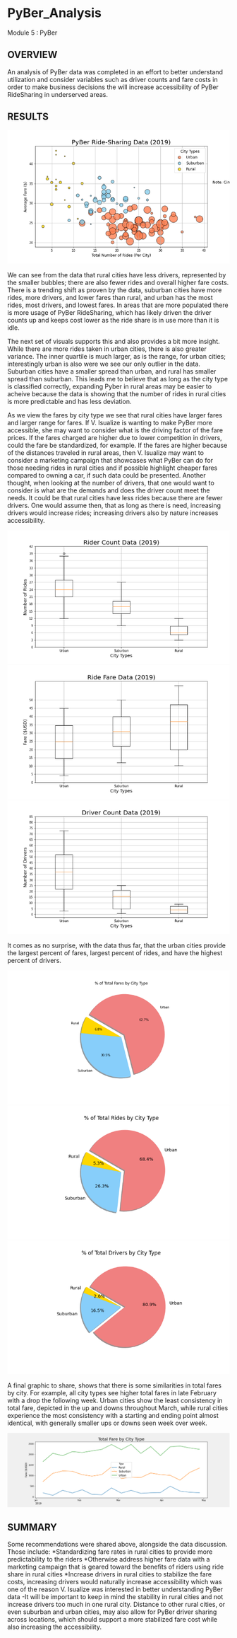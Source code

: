 # PyBer_Analysis
Module 5 : PyBer


## OVERVIEW
An analysis of PyBer data was completed in an effort to better understand utilization and consider variables such as driver counts and fare costs in order to make business decisions the will increase accessibility of PyBer RideSharing in underserved areas. 

## RESULTS

![fig1](https://github.com/RachelRautenberg/PyBer_Analysis/blob/main/analysis/Fig1.png)

We can see from the data that rural cities have less drivers, represented by the smaller bubbles; there are also fewer rides and overall higher fare costs. There is a trending shift as proven by the data, suburban cities have more rides, more drivers, and lower fares than rural, and urban has the most rides, most drivers, and lowest fares.  In areas that are more populated there is more usage of PyBer RideSharing, which has likely driven the driver counts up and keeps cost lower as the ride share is in use more than it is idle. 

The next set of visuals supports this and also provides a bit more insight.  While there are more rides taken in urban cities, there is also greater variance.  The inner quartile is much larger, as is the range, for urban cities; interestingly urban is also were we see our only outlier in the data.  Suburban cities have a smaller spread than urban, and rural has smaller spread than suburban.  This leads me to believe that as long as the city type is classified correctly, expanding Pyber in rural areas may be easier to acheive because the data is showing that the number of rides in rural cities is more predictable and has less deviation.

As we view the fares by city type we see that rural cities have larger fares and larger range for fares.  If V. Isualize is wanting to make PyBer more accessible, she may want to consider what is the driving factor of the fare prices.  If the fares charged are higher due to lower competition in drivers, could the fare be standardized, for example.  If the fares are higher because of the distances traveled in rural areas, then V. Isualize may want to consider a marketing campaign that showcases what PyBer can do for those needing rides in rural cities and if possible highlight cheaper fares compared to owning a car, if such data could be presented. Another thought, when looking at the number of drivers, that one would want to consider is what are the demands and does the driver count meet the needs.  It could be that rural cities have less rides because there are fewer drivers. One would assume then, that as long as there is need, increasing drivers would increase rides; increasing drivers also by nature increases accessibility. 

![fig2](https://github.com/RachelRautenberg/PyBer_Analysis/blob/main/analysis/Fig2.png) ![fig3](https://github.com/RachelRautenberg/PyBer_Analysis/blob/main/analysis/Fig3.png) ![fig4](https://github.com/RachelRautenberg/PyBer_Analysis/blob/main/analysis/Fig4.png)

It comes as no surprise, with the data thus far, that the urban cities provide the largest percent of fares, largest percent of rides, and have the highest percent of drivers. 

![fig5](https://github.com/RachelRautenberg/PyBer_Analysis/blob/main/analysis/Fig5.png) ![fig6](https://github.com/RachelRautenberg/PyBer_Analysis/blob/main/analysis/Fig6.png) ![fig7](https://github.com/RachelRautenberg/PyBer_Analysis/blob/main/analysis/Fig7.png)

A final graphic to share, shows that there is some similarities in total fares by city. For example, all city types see higher total fares in late February with a drop the following week.  Urban cities show the least consistency in total fare, depicted in the up and downs throughout March, while rural cities experience the most consistency with a starting and ending point almost identical, with generally smaller ups or downs seen week over week. 

![summary](https://github.com/RachelRautenberg/PyBer_Analysis/blob/main/analysis/Pyber_fare_summary.png)

## SUMMARY
Some recommendations were shared above, alongside the data discussion. Those include:
 *Standardizing fare rates in rural cities to provide more predictability to the riders
 *Otherwise address higher fare data with a marketing campaign that is geared toward the benefits of riders using ride share in rural cities
 *Increase drivers in rural cities to stabilize the fare costs, increasing drivers would naturally increase accessibility which was one of the reason V. Isualize was interested in better understanding PyBer data
      -It will be important to keep in mind the stability in rural cities and not increase drivers too much in one rural city.  Distance to other rural cities, or even suburban and urban cities, may also allow for PyBer driver sharing across locations, which should support a more stabilized fare cost while also increasing the accessibility. 
